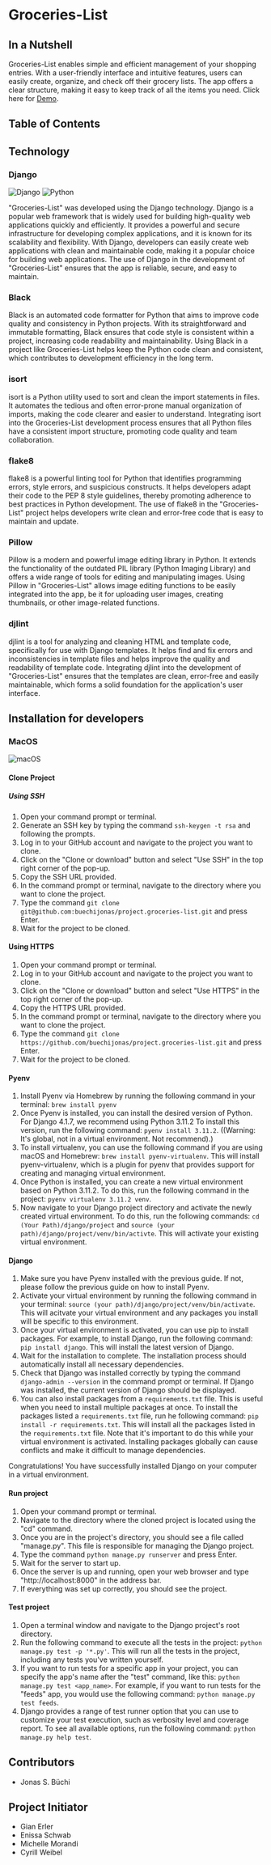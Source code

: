 # Groceries-List

## In a Nutshell
Groceries-List enables simple and efficient management of your shopping entries. With a user-friendly interface and intuitive features, users can easily create, organize, and check off their grocery lists. The app offers a clear structure, making it easy to keep track of all the items you need. Click here for [Demo](https://groceries-list.ch/).

## Table of Contents

## Technology
### Django
![Django](https://img.shields.io/badge/Django-092E20?style=for-the-badge&logo=django&logoColor=green)
![Python](https://img.shields.io/badge/Python-3776AB?style=for-the-badge&logo=python&logoColor=white)

"Groceries-List" was developed using the Django technology. Django is a popular web framework that is widely used for building high-quality web applications quickly and efficiently. It provides a powerful and secure infrastructure for developing complex applications, and it is known for its scalability and flexibility. With Django, developers can easily create web applications with clean and maintainable code, making it a popular choice for building web applications. The use of Django in the development of "Groceries-List" ensures that the app is reliable, secure, and easy to maintain.

### Black
Black is an automated code formatter for Python that aims to improve code quality and consistency in Python projects. With its straightforward and immutable formatting, Black ensures that code style is consistent within a project, increasing code readability and maintainability. Using Black in a project like Groceries-List helps keep the Python code clean and consistent, which contributes to development efficiency in the long term.

### isort
isort is a Python utility used to sort and clean the import statements in files. It automates the tedious and often error-prone manual organization of imports, making the code clearer and easier to understand. Integrating isort into the Groceries-List development process ensures that all Python files have a consistent import structure, promoting code quality and team collaboration.

### flake8
flake8 is a powerful linting tool for Python that identifies programming errors, style errors, and suspicious constructs. It helps developers adapt their code to the PEP 8 style guidelines, thereby promoting adherence to best practices in Python development. The use of flake8 in the "Groceries-List" project helps developers write clean and error-free code that is easy to maintain and update.

### Pillow
Pillow is a modern and powerful image editing library in Python. It extends the functionality of the outdated PIL library (Python Imaging Library) and offers a wide range of tools for editing and manipulating images. Using Pillow in "Groceries-List" allows image editing functions to be easily integrated into the app, be it for uploading user images, creating thumbnails, or other image-related functions.

### djlint
djlint is a tool for analyzing and cleaning HTML and template code, specifically for use with Django templates. It helps find and fix errors and inconsistencies in template files and helps improve the quality and readability of template code. Integrating djlint into the development of "Groceries-List" ensures that the templates are clean, error-free and easily maintainable, which forms a solid foundation for the application's user interface.

## Installation for developers
### MacOS
![macOS](https://img.shields.io/badge/macOS-000?logo=macos&logoColor=fff&style=for-the-badge)

#### Clone Project
##### Using SSH
1. Open your command prompt or terminal.
2. Generate an SSH key by typing the command `ssh-keygen -t rsa` and following the prompts.
3. Log in to your GitHub account and navigate to the project you want to clone.
4. Click on the "Clone or download" button and select "Use SSH" in the top right corner of the pop-up.
5. Copy the SSH URL provided.
6. In the command prompt or terminal, navigate to the directory where you want to clone the project.
7. Type the command `git clone git@github.com:buechijonas/project.groceries-list.git` and press Enter.
8. Wait for the project to be cloned.

#### Using HTTPS
1. Open your command prompt or terminal.
2. Log in to your GitHub account and navigate to the project you want to clone.
3. Click on the "Clone or download" button and select "Use HTTPS" in the top right corner of the pop-up.
4. Copy the HTTPS URL provided.
5. In the command prompt or terminal, navigate to the directory where you want to clone the project.
6. Type the command `git clone https://github.com/buechijonas/project.groceries-list.git` and press Enter.
7. Wait for the project to be cloned.

#### Pyenv
1. Install Pyenv via Homebrew by running the following command in your terminal: `brew install pyenv`
2. Once Pyenv is installed, you can install the desired version of Python. For Django 4.1.7, we recommend using Python 3.11.2 To install this version, run the following command: `pyenv install 3.11.2`.
((Warning: It's global, not in a virtual environment. Not recommend).)
3. To install virtualenv, you can use the following command if you are using macOS and Homebrew: `brew install pyenv-virtualenv`.  This will install pyenv-virtualenv, which is a plugin for pyenv that provides support for creating and managing virtual environment.
4. Once Python is installed, you can create a new virtual environment based on Python 3.11.2. To do this, run the following command in the project: `pyenv virtualenv 3.11.2 venv`.
5. Now navigate to your Django project directory and activate the newly created virtual environment. To do this, run the following commands: `cd (Your Path)/django/project` and `source (your path)/django/project/venv/bin/activte`. This will activate your existing virtual environment.

#### Django
1. Make sure you have Pyenv installed with the previous guide. If not, please follow the previous guide on how to install Pyenv.
2. Activate your virtual environment by running the following command in your terminal: `source (your path)/django/project/venv/bin/activate`. This will acitvate your virtual environment and any packages you install will be specific to this environment.
3. Once your virtual environment is activated, you can use pip to install packages. For example, to install Django, run the following command: `pip install django`. This will install the latest version of Django.
4. Wait for the installation to complete. The installation process should automatically install all necessary dependencies.
5. Check that Django was installed correctly by typing the command `django-admin --version` in the command prompt or terminal. If Django was installed, the current version of Django should be displayed.
6. You can also install packages from a `requirements.txt` file. This is useful when you need to install multiple packages at once. To install the packages listed a `requirements.txt` file, run he following command: `pip install -r requirements.txt`. This will install all the packages listed in the `requirements.txt` file. Note that it's important to do this while your virtual environment is activated. Installing packages globally can cause conflicts and make it difficult to manage dependencies.
   
Congratulations! You have successfully installed Django on your computer in a virtual environment.

#### Run project
1. Open your command prompt or terminal.
2. Navigate to the directory where the cloned project is located using the "cd" command.
3. Once you are in the project's directory, you should see a file called "manage.py". This file is responsible for managing the Django project.
4. Type the command `python manage.py runserver` and press Enter.
5. Wait for the server to start up.
6. Once the server is up and running, open your web browser and type "http://localhost:8000" in the address bar.
7. If everything was set up correctly, you should see the project.

#### Test project
1. Open a terminal window and navigate to the Django project's root directory.
2. Run the following command to execute all the tests in the project: `python manage.py test -p '*.py'`. This will run all the tests in the project, including any tests you've written yourself.
3. If you want to run tests for a specific app in your project, you can specify the app's name after the "test" command, like this: `python manage.py test <app_name>`. For example, if you want to run tests for the "feeds" app, you would use the following command: `python manage.py test feeds`.
4. Django provides a range of test runner option that you can use to customize your test execution, such as verbosity level and coverage report. To see all available options, run the following command: `python manage.py help test`.

## Contributors
- Jonas S. Büchi

## Project Initiator
- Gian Erler
- Enissa Schwab
- Michelle Morandi
- Cyrill Weibel
